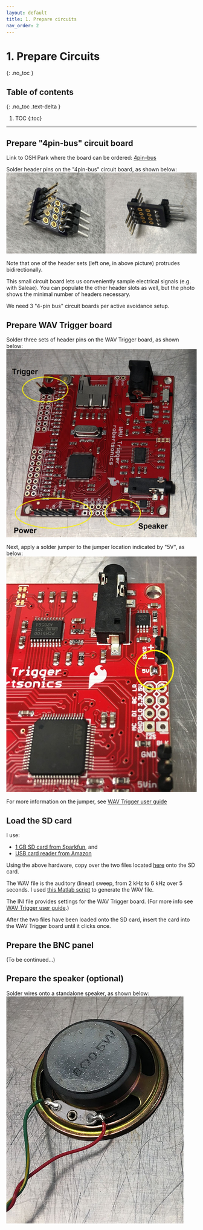 ```yaml
---
layout: default
title: 1. Prepare circuits
nav_order: 2
---
```


# 1. Prepare Circuits
{: .no_toc }

## Table of contents
{: .no_toc .text-delta }

1. TOC
{:toc}

---

## Prepare "4pin-bus" circuit board

Link to OSH Park where the board can be ordered: [4pin-bus](https://oshpark.com/shared_projects/qv0rC8Yo)

Solder header pins on the "4pin-bus" circuit board, as shown below:
![Finished 4pin-bus circuit board](4pin_bus.jpg)

Note that one of the header sets (left one, in above picture) protrudes bidirectionally.

This small circuit board lets us conveniently sample electrical signals (e.g. with Saleae). You can populate the other header slots as well, but the photo shows the minimal number of headers necessary.

We need 3 "4-pin bus" circuit boards per active avoidance setup.

## Prepare WAV Trigger board

Solder three sets of header pins on the WAV Trigger board, as shown below:
![WAV Trigger board with header pins](wav_trigger.jpg)

Next, apply a solder jumper to the jumper location indicated by "5V", as below:
![Solder jumper for 5V](wav_trigger_solderjumper.jpg)

For more information on the jumper, see [WAV Trigger user guide](https://robertsonics.com/wav-trigger-online-user-guide/#chapter1)

## Load the SD card

I use:
- [1 GB SD card from Sparkfun](https://www.sparkfun.com/products/15107), and
- [USB card reader from Amazon](https://www.amazon.com/IOGEAR-MicroSD-Reader-Writer-GFR204SD/dp/B0046TJG1U)

Using the above hardware, copy over the two files located [here](https://github.com/kimtonyhyun/active_avoidance/tree/master/sd_card) onto the SD card.

The WAV file is the auditory (linear) sweep, from 2 kHz to 6 kHz over 5 seconds. I used [this Matlab script](https://github.com/kimtonyhyun/active_avoidance/blob/master/scripts/wavegen.m) to generate the WAV file.

The INI file provides settings for the WAV Trigger board. (For more info see [WAV Trigger user guide](http://robertsonics.com/wav-trigger-online-user-guide/#chapter8).)

After the two files have been loaded onto the SD card, insert the card into the WAV Trigger board until it clicks once.

## Prepare the BNC panel

(To be continued...)

## Prepare the speaker (optional)

Solder wires onto a standalone speaker, as shown below:
![Soldered speakers](speakers.jpg)

